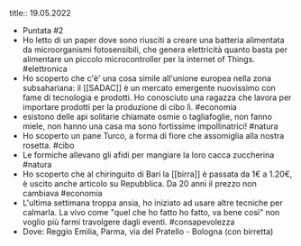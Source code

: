 title:: 19.05.2022

- Puntata #2
- Ho letto di un paper dove sono riusciti a creare una batteria alimentata da microorganismi fotosensibili, che genera elettricità quanto basta per alimentare un piccolo microcontroller per la internet of Things. #elettronica
- Ho scoperto che c'è' una cosa simile all'unione europea nella zona subsahariana: il [[SADAC]] è un mercato emergente nuovissimo con fame di tecnologia e prodotti. Ho conosciuto una ragazza che lavora per importare prodotti per la produzione di cibo lì. #economia
- esistono delle api solitarie chiamate  osmie o tagliafoglie, non fanno miele, non hanno una casa ma sono fortissime impollinatrici! #natura
- Ho scoperto un pane Turco, a forma di fiore che assomiglia alla nostra rosetta. #cibo
- Le formiche allevano gli afidi per mangiare la loro cacca zuccherina #natura
- Ho scoperto che al chiringuito di Bari la [[birra]] è passata da 1€ a 1.20€, è uscito anche articolo su Repubblica. Da 20 anni il prezzo non cambiava #economia
- L'ultima settimana troppa ansia, ho iniziato ad usare altre tecniche per calmarla. La vivo come "quel che ho fatto ho fatto, va bene così" non voglio più farmi travolgere dagli eventi. #consapevolezza
- Dove: Reggio Emilia, Parma, via del Pratello - Bologna (con birretta)